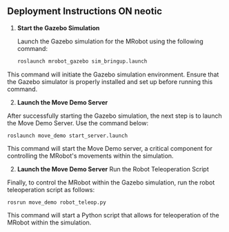## Deployment Instructions ON neotic

1. **Start the Gazebo Simulation**

   Launch the Gazebo simulation for the MRobot using the following command:

   ```bash 
   roslaunch mrobot_gazebo sim_bringup.launch
This command will initiate the Gazebo simulation environment. Ensure that the Gazebo simulator is properly installed and set up before running this command.

2. **Launch the Move Demo Server**

After successfully starting the Gazebo simulation, the next step is to launch the Move Demo Server. Use the command below:

    roslaunch move_demo start_server.launch
This command will start the Move Demo server, a critical component for controlling the MRobot's movements within the simulation.

2. **Launch the Move Demo Server**
Run the Robot Teleoperation Script

Finally, to control the MRobot within the Gazebo simulation, run the robot teleoperation script as follows:

    rosrun move_demo robot_teleop.py
This command will start a Python script that allows for teleoperation of the MRobot within the simulation.
